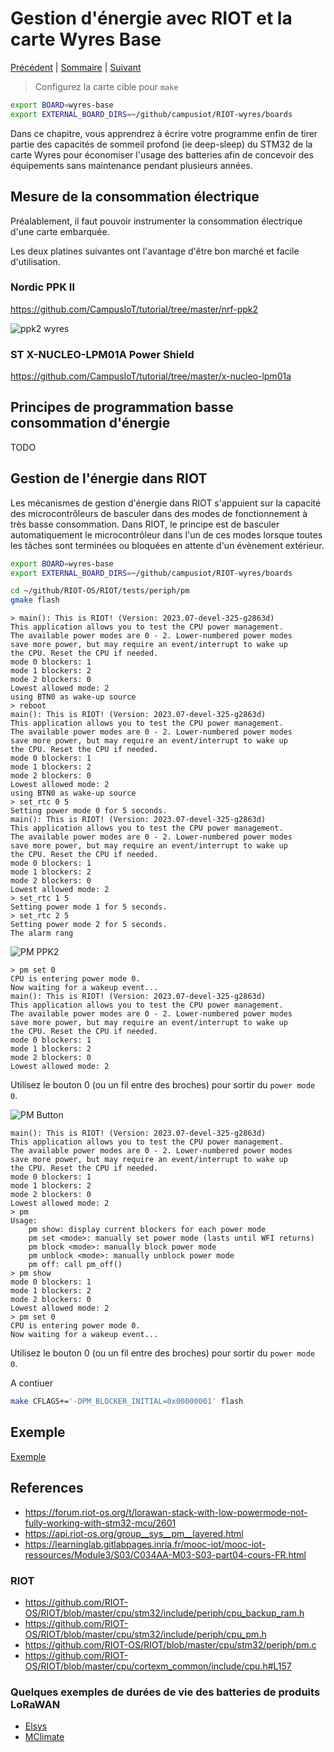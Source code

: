# Gestion d'énergie avec RIOT et la carte Wyres Base

[Précédent](11.md) | [Sommaire](README.md) |  [Suivant](13.md)

> Configurez la carte cible pour `make`
```bash
export BOARD=wyres-base
export EXTERNAL_BOARD_DIRS=~/github/campusiot/RIOT-wyres/boards
```

Dans ce chapitre, vous apprendrez à écrire votre programme enfin de tirer partie des capacités de sommeil profond (ie deep-sleep) du STM32 de la carte Wyres pour économiser l'usage des batteries afin de concevoir des équipements sans maintenance pendant plusieurs années.

## Mesure de la consommation électrique

Préalablement, il faut pouvoir instrumenter la consommation électrique d'une carte embarquée.

Les deux platines suivantes ont l'avantage d'être bon marché et facile d'utilisation.

### Nordic PPK II

https://github.com/CampusIoT/tutorial/tree/master/nrf-ppk2

![ppk2 wyres](images/wyres-ppk2.png)

### ST X-NUCLEO-LPM01A Power Shield

https://github.com/CampusIoT/tutorial/tree/master/x-nucleo-lpm01a

## Principes de programmation basse consommation d'énergie

TODO

## Gestion de l'énergie dans RIOT

Les mécanismes de gestion d'énergie dans RIOT s'appuient sur la capacité des microcontrôleurs de basculer dans des modes de fonctionnement à très basse consommation. Dans RIOT, le principe est de basculer automatiquement le microcontrôleur dans l'un de ces modes lorsque toutes les tâches sont terminées ou bloquées en attente d'un évènement extérieur.

```bash
export BOARD=wyres-base
export EXTERNAL_BOARD_DIRS=~/github/campusiot/RIOT-wyres/boards

cd ~/github/RIOT-OS/RIOT/tests/periph/pm
gmake flash
```

```
> main(): This is RIOT! (Version: 2023.07-devel-325-g2863d)
This application allows you to test the CPU power management.
The available power modes are 0 - 2. Lower-numbered power modes
save more power, but may require an event/interrupt to wake up
the CPU. Reset the CPU if needed.
mode 0 blockers: 1 
mode 1 blockers: 2 
mode 2 blockers: 0 
Lowest allowed mode: 2
using BTN0 as wake-up source
> reboot
main(): This is RIOT! (Version: 2023.07-devel-325-g2863d)
This application allows you to test the CPU power management.
The available power modes are 0 - 2. Lower-numbered power modes
save more power, but may require an event/interrupt to wake up
the CPU. Reset the CPU if needed.
mode 0 blockers: 1 
mode 1 blockers: 2 
mode 2 blockers: 0 
Lowest allowed mode: 2
using BTN0 as wake-up source
> set_rtc 0 5
Setting power mode 0 for 5 seconds.
main(): This is RIOT! (Version: 2023.07-devel-325-g2863d)
This application allows you to test the CPU power management.
The available power modes are 0 - 2. Lower-numbered power modes
save more power, but may require an event/interrupt to wake up
the CPU. Reset the CPU if needed.
mode 0 blockers: 1 
mode 1 blockers: 2 
mode 2 blockers: 0 
Lowest allowed mode: 2
> set_rtc 1 5
Setting power mode 1 for 5 seconds.
> set_rtc 2 5
Setting power mode 2 for 5 seconds.
The alarm rang
```

![PM PPK2](./images/pm_ppk2-01.png)


```
> pm set 0
CPU is entering power mode 0.
Now waiting for a wakeup event...
main(): This is RIOT! (Version: 2023.07-devel-325-g2863d)
This application allows you to test the CPU power management.
The available power modes are 0 - 2. Lower-numbered power modes
save more power, but may require an event/interrupt to wake up
the CPU. Reset the CPU if needed.
mode 0 blockers: 1 
mode 1 blockers: 2 
mode 2 blockers: 0 
Lowest allowed mode: 2
```

Utilisez le bouton 0 (ou un fil entre des broches) pour sortir du `power mode 0`.

![PM Button](./images/wyres-dev-button.jpg)



```
main(): This is RIOT! (Version: 2023.07-devel-325-g2863d)
This application allows you to test the CPU power management.
The available power modes are 0 - 2. Lower-numbered power modes
save more power, but may require an event/interrupt to wake up
the CPU. Reset the CPU if needed.
mode 0 blockers: 1 
mode 1 blockers: 2 
mode 2 blockers: 0 
Lowest allowed mode: 2
> pm
Usage:
	pm show: display current blockers for each power mode
	pm set <mode>: manually set power mode (lasts until WFI returns)
	pm block <mode>: manually block power mode
	pm unblock <mode>: manually unblock power mode
	pm off: call pm_off()
> pm show
mode 0 blockers: 1 
mode 1 blockers: 2 
mode 2 blockers: 0 
Lowest allowed mode: 2
> pm set 0
CPU is entering power mode 0.
Now waiting for a wakeup event...
```

Utilisez le bouton 0 (ou un fil entre des broches) pour sortir du `power mode 0`.


A contiuer

```bash
make CFLAGS+='-DPM_BLOCKER_INITIAL=0x00000001' flash
```





## Exemple

[Exemple](../tests/low_power_mode/README.md)

  

## References
* https://forum.riot-os.org/t/lorawan-stack-with-low-powermode-not-fully-working-with-stm32-mcu/2601
* https://api.riot-os.org/group__sys__pm__layered.html
* https://learninglab.gitlabpages.inria.fr/mooc-iot/mooc-iot-ressources/Module3/S03/C034AA-M03-S03-part04-cours-FR.html


### RIOT
* https://github.com/RIOT-OS/RIOT/blob/master/cpu/stm32/include/periph/cpu_backup_ram.h
* https://github.com/RIOT-OS/RIOT/blob/master/cpu/stm32/include/periph/cpu_pm.h
* https://github.com/RIOT-OS/RIOT/blob/master/cpu/stm32/periph/pm.c
* https://github.com/RIOT-OS/RIOT/blob/master/cpu/cortexm_common/include/cpu.h#L157

### Quelques exemples de durées de vie des batteries de produits LoRaWAN
* [Elsys](https://www.elsys.se/en/battery-life-calculator/)
* [MClimate](https://mclimate.eu/pages/lorawan-battery-calculator)
